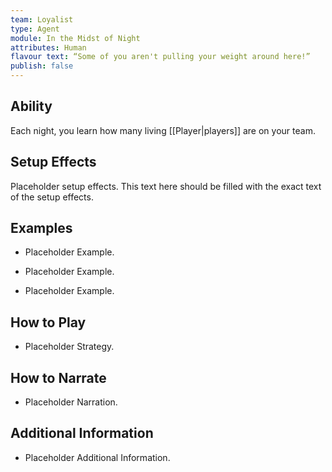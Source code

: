 ```yaml
---
team: Loyalist
type: Agent
module: In the Midst of Night
attributes: Human
flavour text: “Some of you aren't pulling your weight around here!”
publish: false
---
```

## Ability
Each night, you learn how many living [[Player|players]] are on your team.

## Setup Effects
Placeholder setup effects. This text here should be filled with the exact text of the setup effects.

## Examples
- Placeholder Example.

- Placeholder Example.

- Placeholder Example.

## How to Play
- Placeholder Strategy.

## How to Narrate
- Placeholder Narration.

## Additional Information
- Placeholder Additional Information.